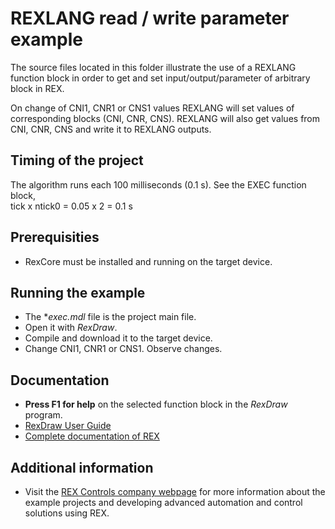 ﻿REXLANG read / write parameter example
======================================

The source files located in this folder illustrate the use of a REXLANG function block
in order to get and set input/output/parameter of arbitrary block in REX.

On change of CNI1, CNR1 or CNS1 values REXLANG will set values of corresponding blocks
(CNI, CNR, CNS). REXLANG will also get values from CNI, CNR, CNS and write it to REXLANG
outputs.

## Timing of the project ##

The algorithm runs each 100 milliseconds (0.1 s). See the EXEC function block,  
tick x ntick0 = 0.05 x 2 = 0.1 s

## Prerequisities ##
- RexCore must be installed and running on the target device.

## Running the example ##
- The **exec.mdl* file is the project main file.
- Open it with *RexDraw*.
- Compile and download it to the target device.
- Change CNI1, CNR1 or CNS1. Observe changes.

## Documentation ##

- **Press F1 for help** on the selected function block in the *RexDraw* program.
- [RexDraw User Guide](https://www.rexcontrols.com/media/2.50.5/doc/ENGLISH/MANUALS/RexDraw/RexDraw_ENG.html)
- [Complete documentation of REX](http://www.rexcontrols.com/documentation-and-support)

## Additional information ##

- Visit the [REX Controls company webpage](http://www.rexcontrols.com) 
for more information about the example projects and developing advanced 
automation and control solutions using REX.